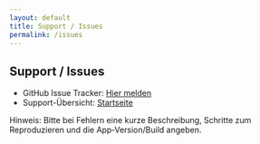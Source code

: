 ```yaml
---
layout: default
title: Support / Issues
permalink: /issues
---
```


## Support / Issues

- GitHub Issue Tracker: [Hier melden](https://github.com/chh280780/OrgaBuddy/issues)
- Support-Übersicht: [Startseite](./index.md)

Hinweis: Bitte bei Fehlern eine kurze Beschreibung, Schritte zum Reproduzieren und die App‑Version/Build angeben.


